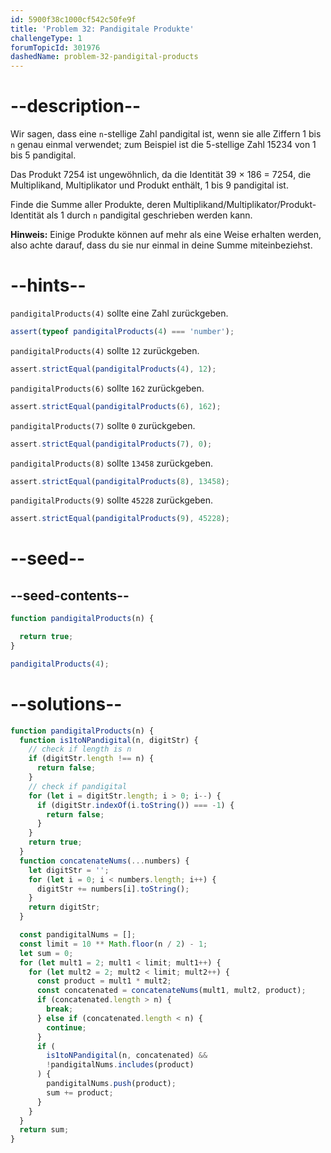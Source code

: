 ```yaml
---
id: 5900f38c1000cf542c50fe9f
title: 'Problem 32: Pandigitale Produkte'
challengeType: 1
forumTopicId: 301976
dashedName: problem-32-pandigital-products
---
```


# --description--

Wir sagen, dass eine `n`-stellige Zahl pandigital ist, wenn sie alle Ziffern 1 bis `n` genau einmal verwendet; zum Beispiel ist die 5-stellige Zahl 15234 von 1 bis 5 pandigital.

Das Produkt 7254 ist ungewöhnlich, da die Identität 39 × 186 = 7254, die Multiplikand, Multiplikator und Produkt enthält, 1 bis 9 pandigital ist.

Finde die Summe aller Produkte, deren Multiplikand/Multiplikator/Produkt-Identität als 1 durch `n` pandigital geschrieben werden kann.

**Hinweis:** Einige Produkte können auf mehr als eine Weise erhalten werden, also achte darauf, dass du sie nur einmal in deine Summe miteinbeziehst.

# --hints--

`pandigitalProducts(4)` sollte eine Zahl zurückgeben.

```js
assert(typeof pandigitalProducts(4) === 'number');
```

`pandigitalProducts(4)` sollte `12` zurückgeben.

```js
assert.strictEqual(pandigitalProducts(4), 12);
```

`pandigitalProducts(6)` sollte `162` zurückgeben.

```js
assert.strictEqual(pandigitalProducts(6), 162);
```

`pandigitalProducts(7)` sollte `0` zurückgeben.

```js
assert.strictEqual(pandigitalProducts(7), 0);
```

`pandigitalProducts(8)` sollte `13458` zurückgeben.

```js
assert.strictEqual(pandigitalProducts(8), 13458);
```

`pandigitalProducts(9)` sollte `45228` zurückgeben.

```js
assert.strictEqual(pandigitalProducts(9), 45228);
```

# --seed--

## --seed-contents--

```js
function pandigitalProducts(n) {

  return true;
}

pandigitalProducts(4);
```

# --solutions--

```js
function pandigitalProducts(n) {
  function is1toNPandigital(n, digitStr) {
    // check if length is n
    if (digitStr.length !== n) {
      return false;
    }
    // check if pandigital
    for (let i = digitStr.length; i > 0; i--) {
      if (digitStr.indexOf(i.toString()) === -1) {
        return false;
      }
    }
    return true;
  }
  function concatenateNums(...numbers) {
    let digitStr = '';
    for (let i = 0; i < numbers.length; i++) {
      digitStr += numbers[i].toString();
    }
    return digitStr;
  }

  const pandigitalNums = [];
  const limit = 10 ** Math.floor(n / 2) - 1;
  let sum = 0;
  for (let mult1 = 2; mult1 < limit; mult1++) {
    for (let mult2 = 2; mult2 < limit; mult2++) {
      const product = mult1 * mult2;
      const concatenated = concatenateNums(mult1, mult2, product);
      if (concatenated.length > n) {
        break;
      } else if (concatenated.length < n) {
        continue;
      }
      if (
        is1toNPandigital(n, concatenated) &&
        !pandigitalNums.includes(product)
      ) {
        pandigitalNums.push(product);
        sum += product;
      }
    }
  }
  return sum;
}
```
